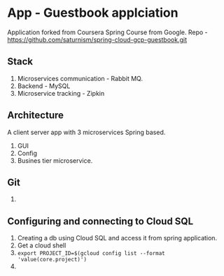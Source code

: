 # App - Guestbook applciation
Application forked from Coursera Spring Course from Google. 
Repo - https://github.com/saturnism/spring-cloud-gcp-guestbook.git
## Stack 
1. Microservices communication - Rabbit MQ. 
1. Backend - MySQL
1. Microservice tracking - Zipkin

## Architecture
A client server app with 3 microservices Spring based.  
1. GUI
2. Config
3. Busines tier microservice. 

## Git
1. 

## Configuring and connecting to Cloud SQL
 1. Creating a db using Cloud SQL and access it from spring application. 
 2. Get a cloud shell
 3. `export PROJECT_ID=$(gcloud config list --format 'value(core.project)')`
 4.  

<!--stackedit_data:
eyJoaXN0b3J5IjpbMTA2OTU3MTM1MywtNjAxMzIxMjM0XX0=
-->